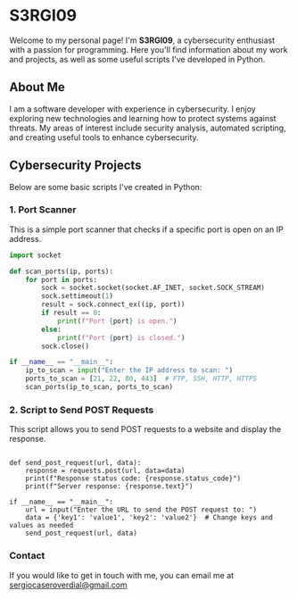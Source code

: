 # S3RGI09

Welcome to my personal page! I'm **S3RGI09**, a cybersecurity enthusiast with a passion for programming. Here you'll find information about my work and projects, as well as some useful scripts I've developed in Python.

## About Me

I am a software developer with experience in cybersecurity. I enjoy exploring new technologies and learning how to protect systems against threats. My areas of interest include security analysis, automated scripting, and creating useful tools to enhance cybersecurity.

## Cybersecurity Projects

Below are some basic scripts I've created in Python:

### 1. Port Scanner

This is a simple port scanner that checks if a specific port is open on an IP address.

```python
import socket

def scan_ports(ip, ports):
    for port in ports:
        sock = socket.socket(socket.AF_INET, socket.SOCK_STREAM)
        sock.settimeout(1)
        result = sock.connect_ex((ip, port))
        if result == 0:
            print(f"Port {port} is open.")
        else:
            print(f"Port {port} is closed.")
        sock.close()

if __name__ == "__main__":
    ip_to_scan = input("Enter the IP address to scan: ")
    ports_to_scan = [21, 22, 80, 443]  # FTP, SSH, HTTP, HTTPS
    scan_ports(ip_to_scan, ports_to_scan)
```
### 2. Script to Send POST Requests

This script allows you to send POST requests to a website and display the response.

```import requests

def send_post_request(url, data):
    response = requests.post(url, data=data)
    print(f"Response status code: {response.status_code}")
    print(f"Server response: {response.text}")

if __name__ == "__main__":
    url = input("Enter the URL to send the POST request to: ")
    data = {'key1': 'value1', 'key2': 'value2'}  # Change keys and values as needed
    send_post_request(url, data)
```
### Contact

If you would like to get in touch with me, you can email me at sergiocaseroverdial@gmail.com
